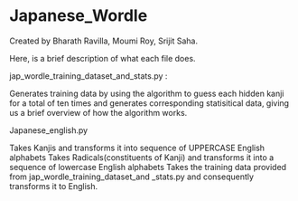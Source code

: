 # Japanese_Wordle
Created by Bharath Ravilla, Moumi Roy, Srijit Saha.

Here, is a brief description of what each file does.

jap_wordle_training_dataset_and_stats.py :

Generates training data by using the algorithm to guess each hidden kanji for a total of ten times and generates corresponding statisitical data, giving us a brief overview of how the algorithm works. 

Japanese_english.py

Takes Kanjis and transforms it into sequence of UPPERCASE English alphabets 
Takes Radicals(constituents of Kanji) and transforms it into a sequence of lowercase English alphabets 
Takes the training data provided from jap_wordle_training_dataset_and _stats.py and consequently transforms it to English.
